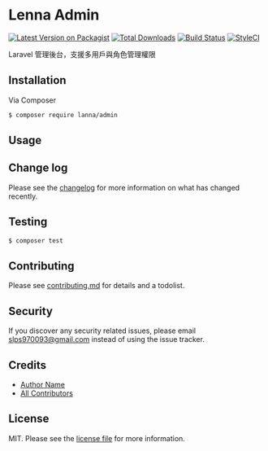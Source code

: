 # Lenna Admin

[![Latest Version on Packagist][ico-version]][link-packagist]
[![Total Downloads][ico-downloads]][link-downloads]
[![Build Status][ico-travis]][link-travis]
[![StyleCI][ico-styleci]][link-styleci]

Laravel 管理後台，支援多用戶與角色管理權限

## Installation

Via Composer

``` bash
$ composer require lanna/admin
```

## Usage

## Change log

Please see the [changelog](changelog.md) for more information on what has changed recently.

## Testing

``` bash
$ composer test
```

## Contributing

Please see [contributing.md](contributing.md) for details and a todolist.

## Security

If you discover any security related issues, please email slps970093@gmail.com instead of using the issue tracker.

## Credits

- [Author Name][link-author]
- [All Contributors][link-contributors]

## License

MIT. Please see the [license file](license.md) for more information.

[ico-version]: https://img.shields.io/packagist/v/leya/admin.svg?style=flat-square
[ico-downloads]: https://img.shields.io/packagist/dt/leya/admin.svg?style=flat-square
[ico-travis]: https://img.shields.io/travis/leya/admin/master.svg?style=flat-square
[ico-styleci]: https://styleci.io/repos/12345678/shield

[link-packagist]: https://packagist.org/packages/leya/admin
[link-downloads]: https://packagist.org/packages/leya/admin
[link-travis]: https://travis-ci.org/leya/admin
[link-styleci]: https://styleci.io/repos/12345678
[link-author]: https://github.com/leya
[link-contributors]: ../../contributors
